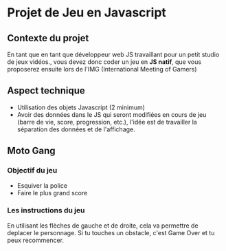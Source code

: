# Projet de Jeu en Javascript

## Contexte du projet 
En tant que en tant que développeur web JS travaillant pour un petit studio de jeux vidéos., vous devez donc coder un jeu en **JS natif**, que vous proposerez ensuite lors de l'IMG (International Meeting of Gamers)

## Aspect technique 
- Utilisation des objets Javascript (2 minimum)
- Avoir des données dans le JS qui seront modifiées en cours de jeu (barre de vie, score, progression, etc.), l'idée est de travailler la séparation des données et de l'affichage.

## Moto Gang 



### Objectif du jeu 
- Esquiver la police
- Faire le plus grand score

### Les instructions du jeu
En utilisant les flèches de gauche et de droite, cela va permettre de deplacer le personnage. 
Si tu touches un obstacle, c'est Game Over et tu peux recommencer. 
